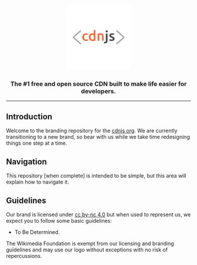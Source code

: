 <h1 align="center">
    <a href="https://cdnjs.com"><img src="https://raw.githubusercontent.com/cdnjs/brand/master/logo/standard/dark-512.png" width="175px" alt="< cdnjs >"></a>
</h1>
 
<h3 align="center">The #1 free and open source CDN built to make life easier for developers.</h3>

---

## Introduction

Welcome to the branding repository for the [cdnjs org](https://github.com/cdnjs). We are currently transitioning to a new brand, so bear with us while we take time redesigning things one step at a time. 

## Navigation

This repository [when complete] is intended to be simple, but this area will explain how to navigate it.

## Guidelines

Our brand is licensed under [cc by-nc 4.0](https://github.com/cdnjs/brand/blob/master/LICENSE) but when used to represent us, we expect you to follow some basic guidelines:

* To Be Determined.

The Wikimedia Foundation is exempt from our licensing and branding guidelines and may use our logo without exceptions with no risk of repercussions.
